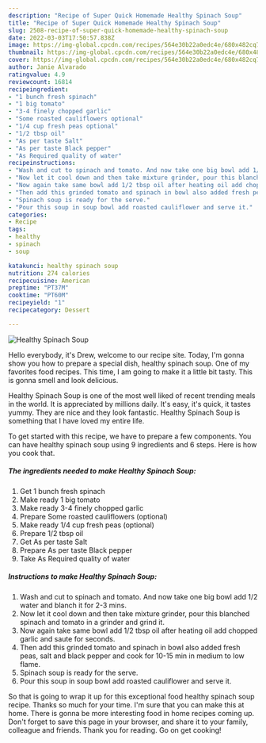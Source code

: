 ```yaml
---
description: "Recipe of Super Quick Homemade Healthy Spinach Soup"
title: "Recipe of Super Quick Homemade Healthy Spinach Soup"
slug: 2508-recipe-of-super-quick-homemade-healthy-spinach-soup
date: 2022-03-03T17:50:57.838Z
image: https://img-global.cpcdn.com/recipes/564e30b22a0edc4e/680x482cq70/healthy-spinach-soup-recipe-main-photo.jpg
thumbnail: https://img-global.cpcdn.com/recipes/564e30b22a0edc4e/680x482cq70/healthy-spinach-soup-recipe-main-photo.jpg
cover: https://img-global.cpcdn.com/recipes/564e30b22a0edc4e/680x482cq70/healthy-spinach-soup-recipe-main-photo.jpg
author: Janie Alvarado
ratingvalue: 4.9
reviewcount: 16814
recipeingredient:
- "1 bunch fresh spinach"
- "1 big tomato"
- "3-4 finely chopped garlic"
- "Some roasted cauliflowers optional"
- "1/4 cup fresh peas optional"
- "1/2 tbsp oil"
- "As per taste Salt"
- "As per taste Black pepper"
- "As Required quality of water"
recipeinstructions:
- "Wash and cut to spinach and tomato. And now take one big bowl add 1/2 water and blanch it for 2-3 mins."
- "Now let it cool down and then take mixture grinder, pour this blanched spinach and tomato in a grinder and grind it."
- "Now again take same bowl add 1/2 tbsp oil after heating oil add chopped garlic and saute for seconds."
- "Then add this grinded tomato and spinach in bowl also added fresh peas, salt and black pepper and cook for 10-15 min in medium to low flame."
- "Spinach soup is ready for the serve."
- "Pour this soup in soup bowl add roasted cauliflower and serve it."
categories:
- Recipe
tags:
- healthy
- spinach
- soup

katakunci: healthy spinach soup 
nutrition: 274 calories
recipecuisine: American
preptime: "PT37M"
cooktime: "PT60M"
recipeyield: "1"
recipecategory: Dessert

---
```



![Healthy Spinach Soup](https://img-global.cpcdn.com/recipes/564e30b22a0edc4e/680x482cq70/healthy-spinach-soup-recipe-main-photo.jpg)

Hello everybody, it's Drew, welcome to our recipe site. Today, I'm gonna show you how to prepare a special dish, healthy spinach soup. One of my favorites food recipes. This time, I am going to make it a little bit tasty. This is gonna smell and look delicious.



Healthy Spinach Soup is one of the most well liked of recent trending meals in the world. It is appreciated by millions daily. It's easy, it's quick, it tastes yummy. They are nice and they look fantastic. Healthy Spinach Soup is something that I have loved my entire life.


To get started with this recipe, we have to prepare a few components. You can have healthy spinach soup using 9 ingredients and 6 steps. Here is how you cook that.

<!--inarticleads1-->

##### The ingredients needed to make Healthy Spinach Soup:

1. Get 1 bunch fresh spinach
1. Make ready 1 big tomato
1. Make ready 3-4 finely chopped garlic
1. Prepare Some roasted cauliflowers (optional)
1. Make ready 1/4 cup fresh peas (optional)
1. Prepare 1/2 tbsp oil
1. Get As per taste Salt
1. Prepare As per taste Black pepper
1. Take As Required quality of water




<!--inarticleads2-->

##### Instructions to make Healthy Spinach Soup:

1. Wash and cut to spinach and tomato. And now take one big bowl add 1/2 water and blanch it for 2-3 mins.
1. Now let it cool down and then take mixture grinder, pour this blanched spinach and tomato in a grinder and grind it.
1. Now again take same bowl add 1/2 tbsp oil after heating oil add chopped garlic and saute for seconds.
1. Then add this grinded tomato and spinach in bowl also added fresh peas, salt and black pepper and cook for 10-15 min in medium to low flame.
1. Spinach soup is ready for the serve.
1. Pour this soup in soup bowl add roasted cauliflower and serve it.




So that is going to wrap it up for this exceptional food healthy spinach soup recipe. Thanks so much for your time. I'm sure that you can make this at home. There is gonna be more interesting food in home recipes coming up. Don't forget to save this page in your browser, and share it to your family, colleague and friends. Thank you for reading. Go on get cooking!
